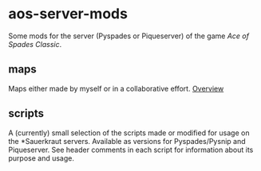 # aos-server-mods
Some mods for the server (Pyspades or Piqueserver) of the game *Ace of Spades Classic*.

## maps
Maps either made by myself or in a collaborative effort. [Overview](http://sauerkraut.bplaced.net/en/maps.php?mode=github-release)

## scripts
A (currently) small selection of the scripts made or modified for usage on the *Sauerkraut servers. Available as versions for Pyspades/Pysnip and Piqueserver. See header comments in each script for information about its purpose and usage.
